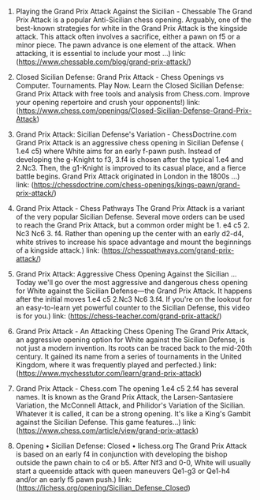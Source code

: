 ---
---
1. Playing the Grand Prix Attack Against the Sicilian - Chessable
The Grand Prix Attack is a popular Anti-Sicilian chess opening. Arguably, one of the best-known strategies for white in the Grand Prix Attack is the kingside attack. This attack often involves a sacrifice, either a pawn on f5 or a minor piece. The pawn advance is one element of the attack. When attacking, it is essential to include your most ...)
link: (https://www.chessable.com/blog/grand-prix-attack/)


2. Closed Sicilian Defense: Grand Prix Attack - Chess Openings
vs Computer. Tournaments. Play Now. Learn the Closed Sicilian Defense: Grand Prix Attack with free tools and analysis from Chess.com. Improve your opening repertoire and crush your opponents!)
link: (https://www.chess.com/openings/Closed-Sicilian-Defense-Grand-Prix-Attack)


3. Grand Prix Attack: Sicilian Defense's Variation - ChessDoctrine.com
Grand Prix Attack is an aggressive chess opening in Sicilian Defense ( 1.e4 c5) where White aims for an early f-pawn push. Instead of developing the g-Knight to f3, 3.f4 is chosen after the typical 1.e4 and 2.Nc3. Then, the g1-Knight is improved to its casual place, and a fierce battle begins. Grand Prix Attack originated in London in the 1800s ...)
link: (https://chessdoctrine.com/chess-openings/kings-pawn/grand-prix-attack/)


4. Grand Prix Attack - Chess Pathways
The Grand Prix Attack is a variant of the very popular Sicilian Defense. Several move orders can be used to reach the Grand Prix Attack, but a common order might be 1. e4 c5 2. Nc3 Nc6 3. f4. Rather than opening up the center with an early d2-d4, white strives to increase his space advantage and mount the beginnings of a kingside attack.)
link: (https://chesspathways.com/grand-prix-attack/)


5. Grand Prix Attack: Aggressive Chess Opening Against the Sicilian ...
Today we'll go over the most aggressive and dangerous chess opening for White against the Sicilian Defense—the Grand Prix Attack. It happens after the initial moves 1.e4 c5 2.Nc3 Nc6 3.f4. If you're on the lookout for an easy-to-learn yet powerful counter to the Sicilian Defense, this video is for you.)
link: (https://chess-teacher.com/grand-prix-attack/)


6. Grand Prix Attack - An Attacking Chess Opening
The Grand Prix Attack, an aggressive opening option for White against the Sicilian Defense, is not just a modern invention. Its roots can be traced back to the mid-20th century. It gained its name from a series of tournaments in the United Kingdom, where it was frequently played and perfected.)
link: (https://www.mychesstutor.com/learn/grand-prix-attack)


7. Grand Prix Attack - Chess.com
The opening 1.e4 c5 2.f4 has several names. It is known as the Grand Prix Attack, the Larsen-Santasiere Variation, the McConnell Attack, and Philidor's Variation of the Sicilian. Whatever it is called, it can be a strong opening. It's like a King's Gambit against the Sicilian Defense. This game features...)
link: (https://www.chess.com/article/view/grand-prix-attack)


8. Opening • Sicilian Defense: Closed • lichess.org
The Grand Prix Attack is based on an early f4 in conjunction with developing the bishop outside the pawn chain to c4 or b5. After Nf3 and 0-0, White will usually start a queenside attack with queen maneuvers Qe1-g3 or Qe1-h4 and/or an early f5 pawn push.)
link: (https://lichess.org/opening/Sicilian_Defense_Closed)


